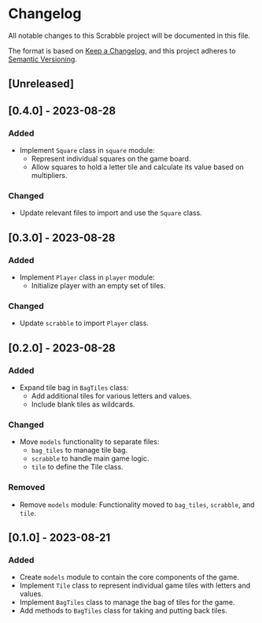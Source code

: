 # Changelog

All notable changes to this Scrabble project will be documented in this file.

The format is based on [Keep a Changelog](https://keepachangelog.com/en/1.1.0/),
and this project adheres to [Semantic Versioning](https://semver.org/spec/v2.0.0.html).

## [Unreleased]

## [0.4.0] - 2023-08-28

### Added

- Implement `Square` class in `square` module:
  - Represent individual squares on the game board.
  - Allow squares to hold a letter tile and calculate its value based on multipliers.

### Changed

- Update relevant files to import and use the `Square` class.

## [0.3.0] - 2023-08-28

### Added

- Implement `Player` class in `player` module:
  - Initialize player with an empty set of tiles.

### Changed

- Update `scrabble` to import `Player` class.

## [0.2.0] - 2023-08-28

### Added

- Expand tile bag in `BagTiles` class:
  - Add additional tiles for various letters and values.
  - Include blank tiles as wildcards.
  
### Changed

- Move `models` functionality to separate files:
    - `bag_tiles` to manage tile bag.
    - `scrabble` to handle main game logic.
    - `tile` to define the Tile class.

### Removed

- Remove `models` module: Functionality moved to `bag_tiles`, `scrabble`, and `tile`.

## [0.1.0] - 2023-08-21

### Added

- Create `models` module to contain the core components of the game.
- Implement `Tile` class to represent individual game tiles with letters and values.
- Implement `BagTiles` class to manage the bag of tiles for the game.
- Add methods to `BagTiles` class for taking and putting back tiles.